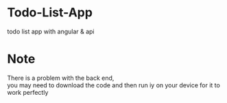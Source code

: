 # Todo-List-App
todo list app with angular &amp; api
# Note
There is a problem with the back end, <br>
you may need to download the code and then run iy on your device for it to work perfectly
